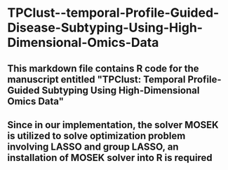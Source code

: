 # TPClust--temporal-Profile-Guided-Disease-Subtyping-Using-High-Dimensional-Omics-Data
## This markdown file contains R code for the manuscript entitled "TPClust: Temporal Profile-Guided Subtyping Using High-Dimensional Omics Data"
## Since in our implementation, the solver MOSEK is utilized to solve optimization problem involving LASSO and group LASSO, an installation of MOSEK solver into R is required
